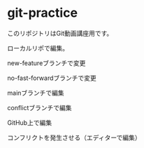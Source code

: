 # git-practice

このリポジトリはGit動画講座用です。

ローカルリポで編集。

new-featureブランチで変更

no-fast-forwardブランチで変更

mainブランチで編集

conflictブランチで編集

GitHub上で編集

コンフリクトを発生させる（エディターで編集）
